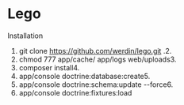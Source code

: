 Lego 
========================
Installation
1. git clone https://github.com/werdin/lego.git .2. 
2. chmod 777 app/cache/ app/logs web/uploads3. 
3. composer install4. 
4. app/console doctrine:database:create5. 
5. app/console doctrine:schema:update  --force6. 
6. app/console doctrine:fixtures:load
